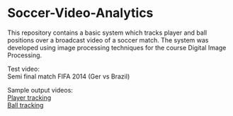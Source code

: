 # Soccer-Video-Analytics

This repository contains a basic system which tracks player and ball positions over a broadcast video of a soccer match. The system was developed using image processing techniques for the course Digital Image Processing.

Test video: <br/>
Semi final match FIFA 2014 (Ger vs Brazil)

Sample output videos: <br/>
<a href="https://youtu.be/kzFvQZBnbis" target="_blank">Player tracking</a><br/>
<a href="https://youtu.be/rF0kn_0iPwg" target="_blank">Ball tracking</a>